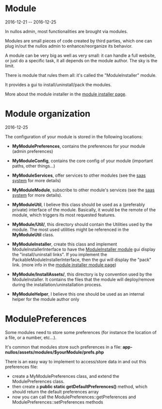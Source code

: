Module
===================
2016-12-21 -- 2016-12-25

 


In nullos admin, most functionalities are brought via modules.

Modules are small pieces of code created by third parties, which one can plug in/out the nullos admin
to enhance/reorganize its behavior.

A module can be very big as well as very small: it can handle a full website, or just do a specific task,
it all depends on the module author. The sky is the limit.


There is module that rules them all: it's called the "ModuleInstaller" module.

It provides a gui to install/uninstall/pack the modules.

More about the module installer in the [module installer page](https://github.com/lingtalfi/nullos-admin/tree/master/doc/modules/moduleinstaller-module.md).





Module organization
========================
2016-12-25


The configuration of your module is stored in the following locations:

- **MyModulePreferences**, contains the preferences for your module (admin preferences)
- **MyModuleConfig**, contains the core config of your module (important paths, other things...)
- **MyModuleServices**, offer services to other modules (see the [saas system](https://github.com/lingtalfi/nullos-admin/tree/master/doc/modules/module-concepts/saas.md) for more details)
- **MyModuleModule**, subscribe to other module's services (see the [saas system](https://github.com/lingtalfi/nullos-admin/tree/master/doc/modules/module-concepts/saas.md) for more details).
- **MyModuleUtil**, I believe this class should be used as a (preferably private) interface of the module.
            Basically, it would be the remote of the module, which triggers its most requested features.
- **MyModule/Util/**, this directory should contain the Utilities used by the module.
                    The most used utilities might be referenced in the **MyModuleUtil** class.
- **MyModuleInstaller**, create this class and implement ModuleInstallerInterface to have the [ModuleInstaller module](https://github.com/lingtalfi/nullos-admin/tree/master/doc/modules/moduleinstaller-module.md)
                    gui display the "install/uninstall links".
                    If you implement the PackableModuleInstallerInterface, then the gui will display
                    the "pack" link. (more info in the [module installer module page](https://github.com/lingtalfi/nullos-admin/tree/master/doc/modules/moduleinstaller-module.md))
                    
- **MyModule/InstallAssets/**, this directory is by convention used by the ModuleInstaller.
                    It contains the files that the module will deploy/remove during the 
                    installation/uninstallation process.
                    
- **MyModuleHelper**, I believe this one should be used as an internal helper for the module author only
                    
                    
                    
                   





ModulePreferences
===================

Some modules need to store some preferences (for instance the location of a file, or a number, etc...).

It's common that modules store such preferences in a file: **app-nullos/assets/modules/$yourModule/prefs.php**

There is an easy way to implement to access/store data in and out this preferences file:

- create a MyModulePreferences class, and extend the ModulePreferences class.
- then create a **public static getDefaultPreferences()** method, which should return the default preferences array
- now you can call the ModulePreferences::getPreferences and ModulePreferences::setPreferences methods
    
    





